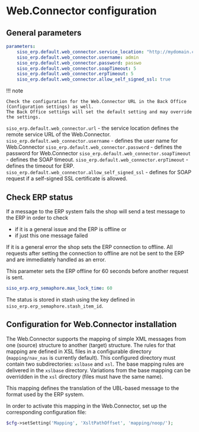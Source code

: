# Web.Connector configuration

## General parameters

``` yaml
parameters:
    siso_erp.default.web_connector.service_location: "http://mydomain.com/mywebconnector"
    siso_erp.default.web_connector.username: admin
    siso_erp.default.web_connector.password: passwo
    siso_erp.default.web_connector.soapTimeout: 5
    siso_erp.default.web_connector.erpTimeout: 5
    siso_erp.default.web_connector.allow_self_signed_ssl: true
```

!!! note

    Check the configuration for the Web.Connector URL in the Back Office (Configuration settings) as well.
    The Back Office settings will set the default setting and may override the settings.

`siso_erp.default.web_connector.url` - the service location defines the remote service URL of the Web.Connector.
`siso_erp.default.web_connector.username` - defines the user name for Web.Connector
`siso_erp.default.web_connector.password` - defines the password for Web.Connector
`siso_erp.default.web_connector.soapTimeout` - defines the SOAP timeout.
`siso_erp.default.web_connector.erpTimeout` - defines the timeout for ERP.
`siso_erp.default.web_connector.allow_self_signed_ssl` - defines for SOAP request if a self-signed SSL certificate is allowed.

## Check ERP status

If a message to the ERP system fails the shop will send a test message to the ERP in order to check

- if it is a general issue and the ERP is offline or
- if just this one message failed

If it is a general error the shop sets the ERP connection to offline.
All requests after setting the connection to offline are not be sent to the ERP and are immediately handled as an error. 

This parameter sets the ERP offline for 60 seconds before another request is sent. 

``` yaml
siso_erp.erp_semaphore.max_lock_time: 60
```

The status is stored in stash using the key defined in `siso_erp.erp_semaphore.stash_item_id`.

## Configuration for Web.Connector installation

The Web.Connector supports the mapping of simple XML messages from one (source) structure to another (target) structure.
The rules for that mapping are defined in XSL files in a configurable directory (`mapping/nav_nas` is currently default).
This configured directory must contain two subdirectories: `xslbase` and `xsl`. The base mapping rules are delivered in the `xslbase` directory. Variations from the base mapping can be overridden in the `xsl` directory (files must have the same name).

This mapping defines the translation of the UBL-based message to the format used by the ERP system.  

In order to activate this mapping in the Web.Connector, set up the corresponding configuration file:

``` php
$cfg->setSetting('Mapping', 'XsltPathOffset', 'mapping/noop/');
```
